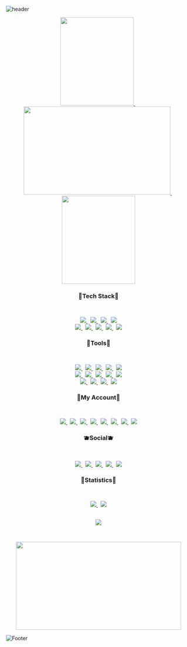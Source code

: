   
<!-- 🐧HEADER🐧 --> 
![header](https://capsule-render.vercel.app/api?type=waving&color=gradient&height=250&section=header&text=Git%20PortFolio&fontSize=90&fontColor=fff)





<!-- 🐱GIF🐱 --> 
<p align="center">
<a href="https://user-images.githubusercontent.com/58620940/220406485-a53fccd9-e817-4f33-b97b-a302a3cde38b.gif"> 
<img src="https://user-images.githubusercontent.com/58620940/220406485-a53fccd9-e817-4f33-b97b-a302a3cde38b.gif" width="200" height="240">
</a> &nbsp 
<a href="https://user-images.githubusercontent.com/58620940/217849122-9dfeeb72-2958-40cc-a647-382bfb078cd8.gif"> 
<img src="https://user-images.githubusercontent.com/58620940/217849122-9dfeeb72-2958-40cc-a647-382bfb078cd8.gif" width="400"height="240">
</a> &nbsp 
<a href="https://user-images.githubusercontent.com/58620940/220406596-4421beb1-73c3-433c-98f9-a536e55b2beb.gif"> 	
<img src="https://user-images.githubusercontent.com/58620940/220406596-4421beb1-73c3-433c-98f9-a536e55b2beb.gif" width="200"height="240">
</a> 
</p>





<!-- 🐭TEAC STACT🐭 --> 
<h3 align="center"><b> 🍑Tech Stack🍑 </b></h3>

</br>
 
<p align="center">
<a href="https://developer.mozilla.org/ko/docs/Web/HTML">
<img src="https://img.shields.io/badge/HTML-E34F26?style=flat-badge&logo=HTML5&logoColor=white"/>
</a> &nbsp
<a href="https://developer.mozilla.org/ko/docs/Web/CSS/Reference">	
<img src="https://img.shields.io/badge/CSS-1572B6?style=flat-badge&logo=CSS3&logoColor=white"/>
</a> &nbsp
<a href="https://developer.mozilla.org/ko/docs/Web/JavaScript">	
<img src="https://img.shields.io/badge/JavaScript-F7DF1E?style=flat-badge&logo=JavaScript&logoColor=white"/>
</a> &nbsp
<a href="https://pugjs.org/api/getting-started.html">		
<img src="https://img.shields.io/badge/PUG-A86454?style=flat-badge&logo=PUG&logoColor=white"/>
</a> 
<!------------------------------------------------------------------------------------------------------------------------------------------------------->
</br>
<!------------------------------------------------------------------------------------------------------------------------------------------------------->
<a href="https://git-scm.com/"> 
<img src="https://img.shields.io/badge/Git-F05032?style=flat-badge&logo=git&logoColor=white"/>
</a> &nbsp
<a href="https://www.python.org/"> 
<img src="https://img.shields.io/badge/Python-3776AB?style=flat-badge&logo=python&logoColor=white"/>
</a> &nbsp 
<a href="https://www.adobe.com/kr/products/photoshop.html"> 
<img src="https://img.shields.io/badge/Photoshop-31A8FF?style=flat-badge&logo=adobephotoshop&logoColor=white"/>
</a> &nbsp 
<a href="https://www.adobe.com/kr/products/xd.html"> 
<img src="https://img.shields.io/badge/Adobexd-FF61F6?style=flat-badge&logo=Adobexd&logoColor=white"/>
</a> &nbsp 
<a href="https://kotlinlang.org"> 
<img src="https://img.shields.io/badge/Kotlin-7F52FF?style=flat-badge&logo=Kotlin&logoColor=white"/>
</a>
	

 
 
 
<!-- 🐹TOOLS🐹 -->  
<h3 align="center"><b> 🍏Tools🍏 </b></h3>

</br>

<p align="center">	
<a href="https://visualstudio.microsoft.com/ko/"> 
<img src="https://img.shields.io/badge/VisualStudio-5C2D91?style=flat-badge&logo=visualstudio&logoColor=white"/>
</a> &nbsp 
<a href="https://code.visualstudio.com/"> 
<img src="https://img.shields.io/badge/VisualStudioCode-007ACC?style=flat-badge&logo=visualstudiocode&logoColor=white"/>
</a> &nbsp 
<a href="https://www.mysql.com/"> 
<img src="https://img.shields.io/badge/MySQL-4479A1?style=flat-badge&logo=MySQL&logoColor=white"/>
</a> &nbsp 
<a href="https://www.mongodb.com/ko-kr"> 
<img src="https://img.shields.io/badge/MongoDB-47A248?style=flat-badge&logo=MongoDB&logoColor=white"/>
</a> &nbsp
<a href="https://developer.apple.com/kr/xcode/"> 	
<img src="https://img.shields.io/badge/Xcode-147EFB?style=flat-badge&logo=Xcode&logoColor=white"/>
</a> 	
<!------------------------------------------------------------------------------------------------------------------------------------------------------->
</br>
<!------------------------------------------------------------------------------------------------------------------------------------------------------->
<a href="https://nodejs.org/en/about/resources/"> 
<img src="https://img.shields.io/badge/Node.js-339933?style=flat-badge&logo=Node.js&logoColor=white"/>
</a> &nbsp 
<a href="https://expressjs.com/ko/"> 
<img src="https://img.shields.io/badge/Express-000000?style=flat-badge&logo=Express&logoColor=white"/>
</a> &nbsp 
<a href="https://expo.dev/"> 
<img src="https://img.shields.io/badge/Expo-000020?style=flat-badge&logo=Expo&logoColor=white"/>
</a> &nbsp
<a href="https://developer.android.com/studio"> 
<img src="https://img.shields.io/badge/AndroidStudio-3DDC84?style=flat-badge&logo=AndroidStudio&logoColor=white"/>
</a> &nbsp
<a href="https://reactnative.dev/"> 
<img src="https://img.shields.io/badge/ReactNative-61DAFB?style=flat-badge&logo=React&logoColor=white"/>
</a> 
<!------------------------------------------------------------------------------------------------------------------------------------------------------->
</br>
<!------------------------------------------------------------------------------------------------------------------------------------------------------->
<a href="https://reactjs.org/"> 
<img src="https://img.shields.io/badge/React-61DAFB?style=flat-badge&logo=React&logoColor=white"/>
</a> &nbsp
<a href="https://www.typescriptlang.org/"> 
<img src="https://img.shields.io/badge/TypeScript-3178c6?style=flat-badge&logo=TypeScript&logoColor=white"/>
</a> &nbsp 
<a href="https://www.postman.com/"> 
<img src="https://img.shields.io/badge/Postman-FF6C37?style=flat-badge&logo=Postman&logoColor=white"/>
</a> &nbsp
<a href="https://nextjs.org/"> 
<img src="https://img.shields.io/badge/Next-000000?style=flat-badge&logo=Next&logoColor=white"/>
</a>





<!-- 🐰MY ACCOUNT🐰 --> 	
<h3 align="center"><b> 🍓My Account🍓 </b></h3>

</br>

<p align="center">	
<a href="https://www.youtube.com/channel/UCW9wXUuo0H_PrbBVlz6siHQ"> 
<img src="https://img.shields.io/badge/Youtube-ff0000?style=flat-badge&logo=youtube&link=https://www.youtube.com/c/kyleschool"/>
</a> &nbsp
<a href="https://mail.google.com/mail/u/1/?ogbl#inbox">	
<img src="https://img.shields.io/badge/Gmail-EA4335?style=flat-badge&logo=gmail&logoColor=white"/>
</a> &nbsp 
<a href="https://www.naver.com/"> 
<img src="https://img.shields.io/badge/Naver-03C75A?style=flat-badge&logo=naver&logoColor=white"/>
</a> &nbsp 
<a href="https://velog.io/@abc59684495">
<img src="https://camo.githubusercontent.com/fe4c5886726a4a11c7a8380bddb273de7449d521ad1f958876c982cf0c380b46/68747470733a2f2f696d672e736869656c64732e696f2f62616467652f56656c6f672d3230633939373f7374796c653d666f722d7468652d737175617265266c6f676f3d56696d656f266c6f676f436f6c6f723d7768697465"/>
</a> &nbsp
<a href="https://www.linkedin.com/in/keunmo-jung-a6227a23a/"> 
<img src="https://img.shields.io/badge/LinkedIn-0A66C2?style=flat-badge&logo=LinkedIn&logoColor=white"/>
</a> &nbsp	
<a href="https://www.notion.so/"> 
<img src="https://img.shields.io/badge/Notion-333333?style=flat-badge&logo=notion&logoColor=white"/>
</a> &nbsp
<a href="https://github.com/jungkeunmo"> 
<img src="https://img.shields.io/badge/github-181717?style==flat-badge&logo=github&logoColor=white"/>
</a> &nbsp
<a href="https://www.pinterest.co.kr/"> 
<img src="https://img.shields.io/badge/pinterest-BD081C?style==flat-badge&logo=pinterest&logoColor=white"/>
</a>
	

	
				

<!-- 🦊SOCIAL🦊 --> 
<h3 align="center"><b> 🫐Social🫐 </b></h3>

</br>

<p align="center">	
<a href="https://www.facebook.com/profile.php?id=100066889059859"> <img src="https://img.shields.io/badge/Facebook-1877F2?style=flat-badge&logo=facebook&logoColor=white"/>
</a> &nbsp 
<a href="https://www.instagram.com/geunmo.dev.07/">
<img src="https://img.shields.io/badge/Instagram-E4405F?style=flat-badge&logo=instagram&logoColor=white"/>
</a> &nbsp 
<a href="https://twitter.com/llllll20784399"> 
<img src="https://img.shields.io/badge/Twitter-1DA1F2?style=flat-badge&logo=Twitter&logoColor=white"/> 
</a> &nbsp 
<a href="https://support.discord.com/hc/ko"> 
<img src="https://img.shields.io/badge/Discord-5865F2?style=flat-badge&logo=Discord&logoColor=white"/> 
</a> &nbsp 
<a href="https://www.tiktok.com/@abc59684495"> 
<img src="https://img.shields.io/badge/TikTok-000000?style=flat-badge&logo=TikTok&logoColor=white"/> 
</a>
	
</br>


	
	
	
<!-- 🦄STATISTICS🦄 --> 
<h3 align="center"><b> 🍊Statistics🍊 </b></h3>

</br>

<p align="center">
<a href="https://github.com/jungkeunmo?tab=repositories">
<img src="https://github-readme-stats.vercel.app/api?username=jungkeunmo&theme=react&show_icons=true"/>
</a> &nbsp 
<a href="https://github.com/jungkeunmo?tab=repositories">	
<img src="https://github-readme-stats.vercel.app/api/top-langs/?username=jungkeunmo&theme=react&layout=compact"/>
</a>
  
  

	
	
<!-- 🐼HIT🐼 --> 	
<p align="center"> 
	
</br>
	
<img src="https://hits.seeyoufarm.com/api/count/incr/badge.svg?url=https%3A%2F%2Fgithub.com%2Fjungkeunmo&count_bg=%23C8DEB8&title_bg=%23555555&icon=&icon_color=%23FFFFFF&title=hits"/>
</p>

</br>





<!-- 🐤GIF🐤 --> 	
<p align="center">
<a href="https://user-images.githubusercontent.com/58620940/219960617-d68d87b2-d102-4e02-8d20-614a882ab271.gif"> 	
<img src="https://user-images.githubusercontent.com/58620940/219960617-d68d87b2-d102-4e02-8d20-614a882ab271.gif" width="450" height="240">
</p>
</a>

	
	


<!-- 🐻‍❄️FOOTER🐻‍❄️ --> 
![Footer](https://capsule-render.vercel.app/api?type=waving&color=gradient&height=230&section=footer)	
